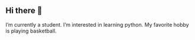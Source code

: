 ## Hi there 👋

I’m currently a student.
I’m interested in learning python.
My favorite hobby is playing basketball.
